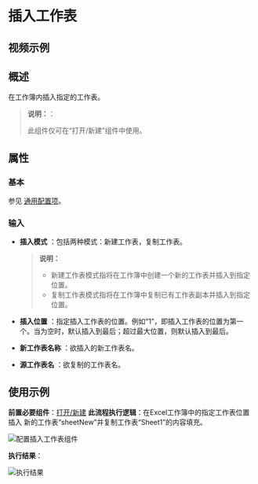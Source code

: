 # 插入工作表

## 视频示例

## 概述

在工作簿内插入指定的工作表。

>**说明：**：
>
>此组件仅可在“打开/新建”组件中使用。

## 属性

### 基本

参见 [通用配置项](../Appendix/CommonConfigurationItems.md)。

### 输入

- **插入模式** ：包括两种模式：新建工作表，复制工作表。

    >**说明：**
    >
    >- 新建工作表模式指将在工作簿中创建一个新的工作表并插入到指定位置。
    >- 复制工作表模式指将在工作簿中复制已有工作表副本并插入到指定位置。

- **插入位置** ：指定插入工作表的位置。例如“1”，即插入工作表的位置为第一个。当为空时，默认插入到最后；超过最大位置，则默认插入到最后。
- **新工作表名称** ：欲插入的新工作表名。
- **源工作表名** ：欲复制的工作表名。

## 使用示例

**前置必要组件**：[打开/新建](../OfficeExcel/OpenExcel.md)
**此流程执行逻辑**：在Excel工作簿中的指定工作表位置插入
新的工作表“sheetNew”并复制工作表“Sheet1”的内容填充。

![配置插入工作表组件](https://docimages.blob.core.chinacloudapi.cn/images/Activities/InsertWorksheets1.png)

**执行结果**：

![执行结果](https://docimages.blob.core.chinacloudapi.cn/images/Activities/InsertWorksheets2.png)

